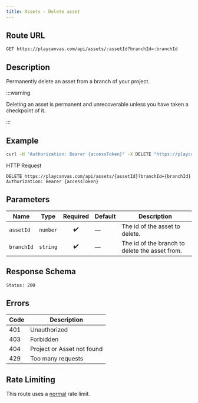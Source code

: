 ```yaml
---
title: Assets - Delete asset
---
```


## Route URL

```none
GET https://playcanvas.com/api/assets/:assetId?branchId=:branchId
```

## Description

Permanently delete an asset from a branch of your project.

:::warning

Deleting an asset is permanent and unrecoverable unless you have taken a checkpoint of it.

:::

## Example

```bash
curl -H "Authorization: Bearer {accessToken}" -X DELETE "https://playcanvas.com/api/assets/{assetId}?branchId={branchId}"
```

HTTP Request

```text
DELETE https://playcanvas.com/api/assets/{assetId}?branchId={branchId}
Authorization: Bearer {accessToken}
```

## Parameters

| Name       | Type       | Required | Default | Description                                    |
| ---------- | ---------- | :------: | ------- | ---------------------------------------------- |
| `assetId`  | `number`   |   ✔️     |   —     | The id of the asset to delete.                 |
| `branchId` | `string`   |   ✔️     |   —     | The id of the branch to delete the asset from. |

## Response Schema

```none
Status: 200
```

## Errors

| Code | Description                |
| ---- | -------------------------- |
| 401  | Unauthorized               |
| 403  | Forbidden                  |
| 404  | Project or Asset not found |
| 429  | Too many requests          |

## Rate Limiting

This route uses a [normal][1] rate limit.

[1]: /user-manual/api#rate-limiting
